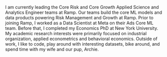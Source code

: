 I am currently leading the Core Risk and Core Growth Applied Science and Analytics Engineer teams at Ramp. Our teams build the core ML models and data products powering Risk Management and Growth at Ramp. Prior to joining Ramp, I worked as a Data Scientist at Meta on their Ads Core ML team. Before that, I completed my Economics PhD at New York University. My academic research interests were primarily focused on industrial organization, applied econometrics and behavioral economics. Outside of work, I like to code, play around with interesting datasets, bike around, and spend time with my wife and our pup, Archie. 
